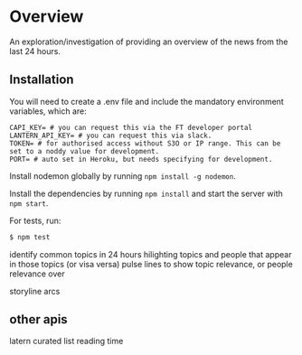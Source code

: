 # Overview

An exploration/investigation of providing an overview of the news from the last 24 hours.

## Installation

You will need to create a .env file and include the mandatory environment variables, which are:

```
CAPI_KEY= # you can request this via the FT developer portal
LANTERN_API_KEY= # you can request this via slack.
TOKEN= # for authorised access without S3O or IP range. This can be set to a noddy value for development.
PORT= # auto set in Heroku, but needs specifying for development.
```

Install nodemon globally by running `npm install -g nodemon`.

Install the dependencies by running `npm install` and start the server with `npm start`.

For tests, run:

```sh
$ npm test
```

identify common topics in 24 hours
hilighting topics and people that appear in those topics (or visa versa)
pulse lines to show topic relevance, or people relevance over

storyline arcs

## other apis

latern
curated list
reading time
